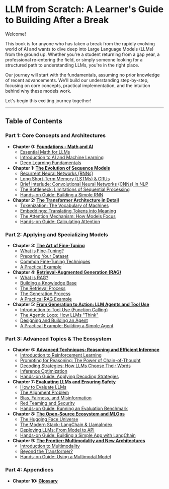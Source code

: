 # LLM from Scratch: A Learner's Guide to Building After a Break

Welcome!

This book is for anyone who has taken a break from the rapidly evolving world of AI and wants to dive deep into Large Language Models (LLMs) from the ground up. Whether you're a student returning from a gap year, a professional re-entering the field, or simply someone looking for a structured path to understanding LLMs, you're in the right place.

Our journey will start with the fundamentals, assuming no prior knowledge of recent advancements. We'll build our understanding step-by-step, focusing on core concepts, practical implementation, and the intuition behind why these models work.

Let's begin this exciting journey together!

---

## Table of Contents

### Part 1: Core Concepts and Architectures

-   **Chapter 0: [Foundations - Math and AI](./chapters/00_foundations_math_and_ai/README.md)**
    -   [Essential Math for LLMs](./chapters/00_foundations_math_and_ai/01_essential_math.md)
    -   [Introduction to AI and Machine Learning](./chapters/00_foundations_math_and_ai/02_introduction_to_ai_and_ml.md)
    -   [Deep Learning Fundamentals](./chapters/00_foundations_math_and_ai/03_deep_learning_fundamentals.md)
-   **Chapter 1: [The Evolution of Sequence Models](./chapters/01_the_evolution_of_sequence_models/README.md)**
    -   [Recurrent Neural Networks (RNNs)](./chapters/01_the_evolution_of_sequence_models/01_recurrent_neural_networks.md)
    -   [Long Short-Term Memory (LSTMs) & GRUs](./chapters/01_the_evolution_of_sequence_models/02_long_short_term_memory.md)
    -   [Brief Interlude: Convolutional Neural Networks (CNNs) in NLP](./chapters/01_the_evolution_of_sequence_models/03_cnns_in_nlp.md)
    -   [The Bottleneck: Limitations of Sequential Processing](./chapters/01_the_evolution_of_sequence_models/04_limitations_of_sequential_processing.md)
    -   [Hands-on Guide: Building a Simple RNN](./chapters/01_the_evolution_of_sequence_models/05_hands_on_guide_rnn.md)
-   **Chapter 2: [The Transformer Architecture in Detail](./chapters/02_the_transformer_architecture_in_detail/README.md)**
    -   [Tokenization: The Vocabulary of Machines](./chapters/02_the_transformer_architecture_in_detail/01_tokenization.md)
    -   [Embeddings: Translating Tokens into Meaning](./chapters/02_the_transformer_architecture_in_detail/02_embeddings.md)
    -   [The Attention Mechanism: How Models Focus](./chapters/02_the_transformer_architecture_in_detail/03_attention.md)
    -   [Hands-on Guide: Calculating Attention](./chapters/02_the_transformer_architecture_in_detail/04_hands_on_guide_attention.md)

### Part 2: Applying and Specializing Models

-   **Chapter 3: [The Art of Fine-Tuning](./chapters/03_the_art_of_fine_tuning/README.md)**
    -   [What is Fine-Tuning?](./chapters/03_the_art_of_fine_tuning/01_what_is_fine_tuning.md)
    -   [Preparing Your Dataset](./chapters/03_the_art_of_fine_tuning/02_preparing_your_dataset.md)
    -   [Common Fine-Tuning Techniques](./chapters/03_the_art_of_fine_tuning/03_common_fine_tuning_techniques.md)
    -   [A Practical Example](./chapters/03_the_art_of_fine_tuning/04_a_practical_example.md)
-   **Chapter 4: [Retrieval-Augmented Generation (RAG)](./chapters/04_retrieval_augmented_generation/README.md)**
    -   [What is RAG?](./chapters/04_retrieval_augmented_generation/01_what_is_rag.md)
    -   [Building a Knowledge Base](./chapters/04_retrieval_augmented_generation/02_building_a_knowledge_base.md)
    -   [The Retrieval Process](./chapters/04_retrieval_augmented_generation/03_the_retrieval_process.md)
    -   [The Generation Process](./chapters/04_retrieval_augmented_generation/04_the_generation_process.md)
    -   [A Practical RAG Example](./chapters/04_retrieval_augmented_generation/05_a_practical_rag_example.md)
-   **Chapter 5: [From Generation to Action: LLM Agents and Tool Use](./chapters/05_from_generation_to_action/README.md)**
    -   [Introduction to Tool Use (Function Calling)](./chapters/05_from_generation_to_action/01_introduction_to_tool_use.md)
    -   [The Agentic Loop: How LLMs "Think"](./chapters/05_from_generation_to_action/02_the_agentic_loop.md)
    -   [Designing and Building an Agent](./chapters/05_from_generation_to_action/03_designing_and_building_an_agent.md)
    -   [A Practical Example: Building a Simple Agent](./chapters/05_from_generation_to_action/04_a_practical_example.md)

### Part 3: Advanced Topics & The Ecosystem

-   **Chapter 6: [Advanced Techniques: Reasoning and Efficient Inference](./chapters/06_advanced_techniques_reasoning_and_inference/README.md)**
    -   [Introduction to Reinforcement Learning](./chapters/06_advanced_techniques_reasoning_and_inference/00_introduction_to_reinforcement_learning.md)
    -   [Prompting for Reasoning: The Power of Chain-of-Thought](./chapters/06_advanced_techniques_reasoning_and_inference/01_prompting_for_reasoning.md)
    -   [Decoding Strategies: How LLMs Choose Their Words](./chapters/06_advanced_techniques_reasoning_and_inference/02_decoding_strategies.md)
    -   [Inference Optimization](./chapters/06_advanced_techniques_reasoning_and_inference/03_inference_optimization.md)
    -   [Hands-on Guide: Applying Decoding Strategies](./chapters/06_advanced_techniques_reasoning_and_inference/04_hands_on_guide_decoding.md)
-   **Chapter 7: [Evaluating LLMs and Ensuring Safety](./chapters/07_evaluating_llms_and_ensuring_safety/README.md)**
    -   [How to Evaluate LLMs](./chapters/07_evaluating_llms_and_ensuring_safety/01_how_to_evaluate_llms.md)
    -   [The Alignment Problem](./chapters/07_evaluating_llms_and_ensuring_safety/02_the_alignment_problem.md)
    -   [Bias, Fairness, and Misinformation](./chapters/07_evaluating_llms_and_ensuring_safety/03_bias_fairness_and_misinformation.md)
    -   [Red Teaming and Security](./chapters/07_evaluating_llms_and_ensuring_safety/04_red_teaming_and_security.md)
    -   [Hands-on Guide: Running an Evaluation Benchmark](./chapters/07_evaluating_llms_and_ensuring_safety/05_hands_on_guide_evaluation.md)
-   **Chapter 8: [The Open-Source Ecosystem and MLOps](./chapters/08_the_open_source_ecosystem_and_mlops/README.md)**
    -   [The Hugging Face Universe](./chapters/08_the_open_source_ecosystem_and_mlops/01_the_hugging_face_universe.md)
    -   [The Modern Stack: LangChain & LlamaIndex](./chapters/08_the_open_source_ecosystem_and_mlops/02_the_modern_stack.md)
    -   [Deploying LLMs: From Model to API](./chapters/08_the_open_source_ecosystem_and_mlops/03_deploying_llms.md)
    -   [Hands-on Guide: Building a Simple App with LangChain](./chapters/08_the_open_source_ecosystem_and_mlops/04_hands_on_guide_langchain.md)
-   **Chapter 9: [The Frontier: Multimodality and New Architectures](./chapters/09_the_frontier_multimodality_and_new_architectures/README.md)**
    -   [Introduction to Multimodality](./chapters/09_the_frontier_multimodality_and_new_architectures/01_introduction_to_multimodality.md)
    -   [Beyond the Transformer?](./chapters/09_the_frontier_multimodality_and_new_architectures/02_beyond_the_transformer.md)
    -   [Hands-on Guide: Using a Multimodal Model](./chapters/09_the_frontier_multimodality_and_new_architectures/03_hands_on_guide_multimodal.md)

### Part 4: Appendices

-   **Chapter 10: [Glossary](./chapters/10_glossary/README.md)**
